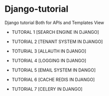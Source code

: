 # Django-tutorial
Django tutorial Both for APIs and Templates View

- TUTORAL 1 [SEARCH ENGINE IN DJANGO]

- TUTORIAL 2 [TENANT SYSTEM IN DJANGO]

- TOTURIAL 3 [ALLAUTH IN DJANGO]

- TUTORIAL 4 [LOGGING IN DJANGO]

- TUTORIAL 5 [EMAIL SYSTEM IN DANGO]

- TUTORIAL 6 [CACHE REDIS IN DJANGO]

- TUTORIAL 7 [CELERY IN DJANGO]
